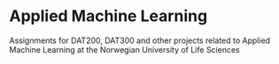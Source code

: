 # Applied Machine Learning
Assignments for DAT200, DAT300 and other projects related to Applied Machine Learning at the Norwegian University of Life Sciences
